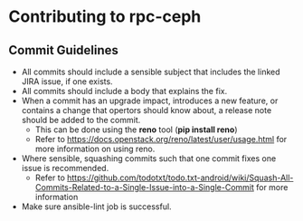 Contributing to rpc-ceph
==========================

Commit Guidelines
-----------------
- All commits should include a sensible subject that includes the linked JIRA issue, if one exists.
- All commits should include a body that explains the fix.
- When a commit has an upgrade impact, introduces a new feature, or contains a change that opertors should know about, a release note should be added to the commit.
  - This can be done using the **reno** tool (**pip install reno**)
  - Refer to https://docs.openstack.org/reno/latest/user/usage.html for more information on using reno.
- Where sensible, squashing commits such that one commit fixes one issue is recommended.
  - Refer to https://github.com/todotxt/todo.txt-android/wiki/Squash-All-Commits-Related-to-a-Single-Issue-into-a-Single-Commit for more information
- Make sure ansible-lint job is successful.
